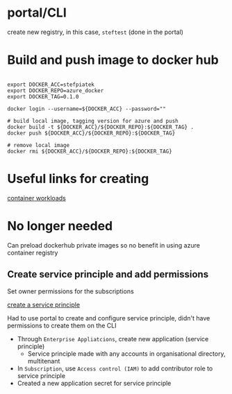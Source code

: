 
# portal/CLI

create new registry, in this case, `steftest` (done in the portal)


# Build and push image to docker hub

```shell script

export DOCKER_ACC=stefpiatek
export DOCKER_REPO=azure_docker
export DOCKER_TAG=0.1.0

docker login --username=${DOCKER_ACC} --password=""

# build local image, tagging version for azure and push
docker build -t ${DOCKER_ACC}/${DOCKER_REPO}:${DOCKER_TAG} .
docker push ${DOCKER_ACC}/${DOCKER_REPO}:${DOCKER_TAG}

# remove local image
docker rmi ${DOCKER_ACC}/${DOCKER_REPO}:${DOCKER_TAG}

```

# Useful links for creating 

[container workloads](https://docs.microsoft.com/en-gb/azure/batch/batch-docker-container-workloads)

# No longer needed

Can preload dockerhub private images so no benefit in using azure container registry

## Create service principle and add permissions

Set owner permissions for the subscriptions

[create a service principle](https://docs.microsoft.com/en-us/azure/active-directory/develop/howto-create-service-principal-portal)

Had to use portal to create and configure service principle, didn't have permissions to create them on the CLI

- Through `Enterprise Appliatcions`, create new application (service principle)
    - Service principle made with any accounts in organisational directory, multitenant
- In `Subscription`, use `Access control (IAM)` to add contributor role to service principle
- Created a new application secret for service principle


